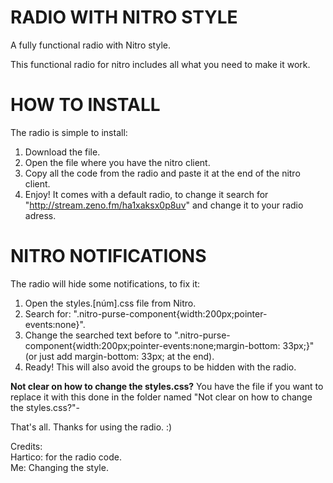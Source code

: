 # RADIO WITH NITRO STYLE
A fully functional radio with Nitro style.

This functional radio for nitro includes all what you need to make it work.

# HOW TO INSTALL
The radio is simple to install:
1. Download the file.
2. Open the file where you have the nitro client.
3. Copy all the code from the radio and paste it at the end of the nitro client.
4. Enjoy!
It comes with a default radio, to change it search for "http://stream.zeno.fm/ha1xaksx0p8uv" and change it to your radio adress.

# NITRO NOTIFICATIONS
The radio will hide some notifications, to fix it:
1. Open the styles.[núm].css file from Nitro.
2. Search for: ".nitro-purse-component{width:200px;pointer-events:none}".
3. Change the searched text before to ".nitro-purse-component{width:200px;pointer-events:none;margin-bottom: 33px;}" (or just add margin-bottom: 33px; at the end).
4. Ready!
This will also avoid the groups to be hidden with the radio.

<b>Not clear on how to change the styles.css?</b>
You have the file if you want to replace it with this done in the folder named "Not clear on how to change the styles.css?"-

That's all. Thanks for using the radio. :)

Credits:<br>
Hartico: for the radio code.<br>
Me: Changing the style.
